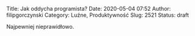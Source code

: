Title: Jak oddycha programista?
Date: 2020-05-04 07:52
Author: filipgorczynski
Category: Luźne, Produktywność
Slug: 2521
Status: draft

Najpewniej nieprawidłowo.

 
